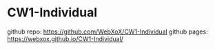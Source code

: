 # CW1-Individual
github repo: https://github.com/WebXoX/CW1-Individual
github pages: https://webxox.github.io/CW1-Individual/
